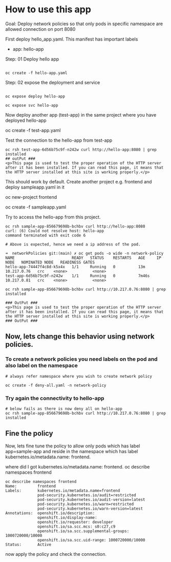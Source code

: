 # How to use this app

Goal:  Deploy network policies so that only pods in specific namespace are allowed connection on port 8080

First deploy  hello_app.yaml. This manifest has important labels


- app: hello-app


Step: 01 Deploy hello app

```shell

oc create -f hello-app.yaml

```

Step: 02 expose the deployment and service

```shell

oc expose deploy hello-app

oc expose svc hello-app

```

Now deploy another app (test-app) in the same project where you have deployed hello-app

oc create -f test-app.yaml

Test the connection to the hello-app from test-app

```shell
oc rsh test-app-6d56b75c9f-n242w curl http://hello-app:8080 | grep installed
## outPut ###
<p>This page is used to test the proper operation of the HTTP server after it has been installed. If you can read this page, it means that the HTTP server installed at this site is working properly.</p>
```

This should work by default. Create another project e.g. frontend and deploy sampleapp.yaml in it

oc new-project frontend

oc create -f sampleapp.yaml

Try to access the hello-app from this project.

```shell
oc rsh sample-app-856679698b-bchbv curl http://hello-app:8080
curl: (6) Could not resolve host: hello-app
command terminated with exit code 6

# Above is expected, hence we need a ip address of the pod.

➜  networkPolicies git:(main) ✗ oc get pods -o wide -n network-policy
NAME                         READY   STATUS    RESTARTS   AGE     IP            NODE   NOMINATED NODE   READINESS GATES
hello-app-74447f4c8d-k5x4x   1/1     Running   0          13m     10.217.0.76   crc    <none>           <none>
test-app-6d56b75c9f-n242w    1/1     Running   0          7m46s   10.217.0.81   crc    <none>           <none>

oc rsh sample-app-856679698b-bchbv curl http://10.217.0.76:8080 | grep installed

### OutPut ###
<p>This page is used to test the proper operation of the HTTP server after it has been installed. If you can read this page, it means that the HTTP server installed at this site is working properly.</p>
### OutPut ###

```

## Now, lets change this behavior using network policies.

### To create a network policies you need labels on the pod and also label on the namespace

```
# always refer namespace where you wish to create network policy

oc create -f deny-all.yaml -n network-policy

```

### Try again the connectivity to hello-app

```shell
# below fails as there is now deny all on hello-app
oc rsh sample-app-856679698b-bchbv curl http://10.217.0.76:8080 | grep installed
```

## Fine the policy

Now, lets fine tune the policy to allow only pods which has label app=sample-app and reside in the namespace which has label kubernetes.io/metadata.name: frontend.

where did I got kubernetes.io/metadata.name: frontend. oc describe namespaces frontend

```shell
oc describe namespaces frontend
Name:         frontend
Labels:       kubernetes.io/metadata.name=frontend
              pod-security.kubernetes.io/audit=restricted
              pod-security.kubernetes.io/audit-version=latest
              pod-security.kubernetes.io/warn=restricted
              pod-security.kubernetes.io/warn-version=latest
Annotations:  openshift.io/description:
              openshift.io/display-name:
              openshift.io/requester: developer
              openshift.io/sa.scc.mcs: s0:c27,c9
              openshift.io/sa.scc.supplemental-groups: 1000720000/10000
              openshift.io/sa.scc.uid-range: 1000720000/10000
Status:       Active
```
now apply the policy and check the connection.
